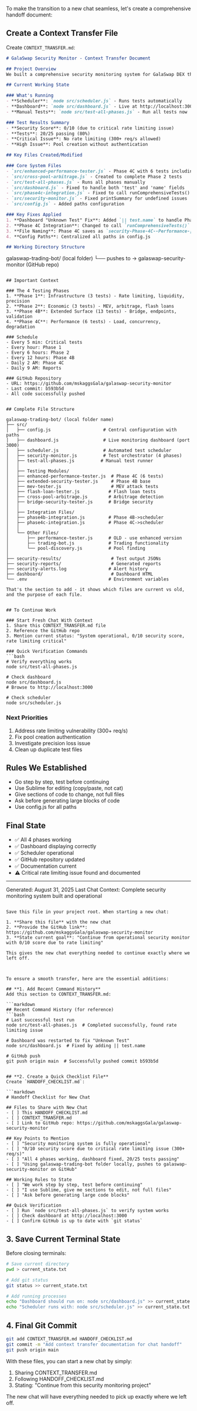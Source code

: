 To make the transition to a new chat seamless, let's create a comprehensive handoff document:

## **Create a Context Transfer File**

Create `CONTEXT_TRANSFER.md`:

```markdown
# GalaSwap Security Monitor - Context Transfer Document

## Project Overview
We built a comprehensive security monitoring system for GalaSwap DEX that tests 25+ attack vectors across 4 phases. The system is fully operational with automated scheduling and live dashboard.

## Current Working State

### What's Running
- **Scheduler**: `node src/scheduler.js` - Runs tests automatically
- **Dashboard**: `node src/dashboard.js` - Live at http://localhost:3000
- **Manual Tests**: `node src/test-all-phases.js` - Run all tests now

### Test Results Summary
- **Security Score**: 0/10 (due to critical rate limiting issue)
- **Tests**: 20/25 passing (80%)
- **Critical Issue**: No rate limiting (300+ req/s allowed)
- **High Issue**: Pool creation without authentication

## Key Files Created/Modified

### Core System Files
- `src/enhanced-performance-tester.js` - Phase 4C with 6 tests including rate limit detection
- `src/cross-pool-arbitrage.js` - Created to complete Phase 2 tests
- `src/test-all-phases.js` - Runs all phases manually
- `src/dashboard.js` - Fixed to handle both 'test' and 'name' fields
- `src/phase4c-integration.js` - Fixed to call runComprehensiveTests()
- `src/security-monitor.js` - Fixed printSummary for undefined issues
- `src/config.js` - Added paths configuration

### Key Fixes Applied
1. **Dashboard "Unknown Test" Fix**: Added `|| test.name` to handle Phase 4C tests
2. **Phase 4C Integration**: Changed to call `runComprehensiveTests()` instead of `runPerformanceTests()`
3. **File Naming**: Phase 4C saves as `security-Phase-4C--Performance-[timestamp].json`
4. **Config Paths**: Centralized all paths in config.js

## Working Directory Structure
```
galaswap-trading-bot/ (local folder)
└── pushes to → galaswap-security-monitor (GitHub repo)
```

## Important Context

### The 4 Testing Phases
1. **Phase 1**: Infrastructure (3 tests) - Rate limiting, liquidity, precision
2. **Phase 2**: Economic (3 tests) - MEV, arbitrage, flash loans  
3. **Phase 4B**: Extended Surface (13 tests) - Bridge, endpoints, validation
4. **Phase 4C**: Performance (6 tests) - Load, concurrency, degradation

### Schedule
- Every 5 min: Critical tests
- Every hour: Phase 1
- Every 6 hours: Phase 2
- Every 12 hours: Phase 4B
- Daily 2 AM: Phase 4C
- Daily 9 AM: Reports

### GitHub Repository
- URL: https://github.com/mskaggsGala/galaswap-security-monitor
- Last commit: b593b5d
- All code successfully pushed


## Complete File Structure

galaswap-trading-bot/ (local folder name)
├── src/
│   ├── config.js                    # Central configuration with paths
│   ├── dashboard.js                 # Live monitoring dashboard (port 3000)
│   ├── scheduler.js                 # Automated test scheduler
│   ├── security-monitor.js          # Test orchestrator (4 phases)
│   ├── test-all-phases.js          # Manual test runner
│   │
│   ├── Testing Modules/
│   ├── enhanced-performance-tester.js  # Phase 4C (6 tests)
│   ├── extended-security-tester.js     # Phase 4B base
│   ├── mev-tester.js                   # MEV attack tests
│   ├── flash-loan-tester.js           # Flash loan tests
│   ├── cross-pool-arbitrage.js        # Arbitrage detection
│   ├── bridge-security-tester.js      # Bridge security
│   │
│   ├── Integration Files/
│   ├── phase4b-integration.js         # Phase 4B->scheduler
│   ├── phase4c-integration.js         # Phase 4C->scheduler
│   │
│   └── Other Files/
│       ├── performance-tester.js      # OLD - use enhanced version
│       ├── trading-bot.js             # Trading functionality
│       └── pool-discovery.js          # Pool finding
│
├── security-results/                   # Test output JSONs
├── security-reports/                   # Generated reports
├── security-alerts.log                # Alert history
├── dashboard/                          # Dashboard HTML
└── .env                               # Environment variables

That's the section to add - it shows which files are current vs old, and the purpose of each file.


## To Continue Work

### Start Fresh Chat With Context
1. Share this CONTEXT_TRANSFER.md file
2. Reference the GitHub repo
3. Mention current status: "System operational, 0/10 security score, rate limiting critical"

### Quick Verification Commands
```bash
# Verify everything works
node src/test-all-phases.js

# Check dashboard
node src/dashboard.js
# Browse to http://localhost:3000

# Check scheduler
node src/scheduler.js
```

### Next Priorities
1. Address rate limiting vulnerability (300+ req/s)
2. Fix pool creation authentication
3. Investigate precision loss issue
4. Clean up duplicate test files

## Rules We Established
- Go step by step, test before continuing
- Use Sublime for editing (copy/paste, not cat)
- Give sections of code to change, not full files
- Ask before generating large blocks of code
- Use config.js for all paths

## Final State
- ✅ All 4 phases working
- ✅ Dashboard displaying correctly  
- ✅ Scheduler operational
- ✅ GitHub repository updated
- ✅ Documentation current
- ⚠️ Critical rate limiting issue found and documented

---
Generated: August 31, 2025
Last Chat Context: Complete security monitoring system built and operational
```

Save this file in your project root. When starting a new chat:

1. **Share this file** with the new chat
2. **Provide the GitHub link**: https://github.com/mskaggsGala/galaswap-security-monitor
3. **State current goal**: "Continue from operational security monitor with 0/10 score due to rate limiting"

This gives the new chat everything needed to continue exactly where we left off.



To ensure a smooth transfer, here are the essential additions:

## **1. Add Recent Command History**
Add this section to CONTEXT_TRANSFER.md:

```markdown
## Recent Command History (for reference)
```bash
# Last successful test run
node src/test-all-phases.js  # Completed successfully, found rate limiting issue

# Dashboard was restarted to fix "Unknown Test"
node src/dashboard.js  # Fixed by adding || test.name

# GitHub push
git push origin main  # Successfully pushed commit b593b5d
```
```

## **2. Create a Quick Checklist File**
Create `HANDOFF_CHECKLIST.md`:

```markdown
# Handoff Checklist for New Chat

## Files to Share with New Chat
- [ ] This HANDOFF_CHECKLIST.md
- [ ] CONTEXT_TRANSFER.md
- [ ] Link to GitHub repo: https://github.com/mskaggsGala/galaswap-security-monitor

## Key Points to Mention
- [ ] "Security monitoring system is fully operational"
- [ ] "0/10 security score due to critical rate limiting issue (300+ req/s)"
- [ ] "All 4 phases working, dashboard fixed, 20/25 tests passing"
- [ ] "Using galaswap-trading-bot folder locally, pushes to galaswap-security-monitor on GitHub"

## Working Rules to State
- [ ] "We work step by step, test before continuing"
- [ ] "I use Sublime, give me sections to edit, not full files"
- [ ] "Ask before generating large code blocks"

## Quick Verification
- [ ] Run `node src/test-all-phases.js` to verify system works
- [ ] Check dashboard at http://localhost:3000
- [ ] Confirm GitHub is up to date with `git status`
```

## **3. Save Current Terminal State**
Before closing terminals:
```bash
# Save current directory
pwd > current_state.txt

# Add git status
git status >> current_state.txt

# Add running processes
echo "Dashboard should run on: node src/dashboard.js" >> current_state.txt
echo "Scheduler runs with: node src/scheduler.js" >> current_state.txt
```

## **4. Final Git Commit**
```bash
git add CONTEXT_TRANSFER.md HANDOFF_CHECKLIST.md
git commit -m "Add context transfer documentation for chat handoff"
git push origin main
```

With these files, you can start a new chat by simply:
1. Sharing CONTEXT_TRANSFER.md
2. Following HANDOFF_CHECKLIST.md
3. Stating: "Continue from this security monitoring project"

The new chat will have everything needed to pick up exactly where we left off.


